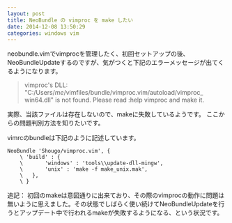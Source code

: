 ```yaml
---
layout: post
title: NeoBundle の vimproc を make したい
date: 2014-12-08 13:50:29
categories: windows vim
---
```

<p>neobundle.vimでvimprocを管理したく、初回セットアップの後、NeoBundleUpdateするのですが、気がつくと下記のエラーメッセージが出てくるようになります。</p>

<blockquote>
  <p>vimproc's DLL: "C:/Users/<em>me</em>/vimfiles/bundle/vimproc.vim/autoload/vimproc_
  win64.dll" is not found.  Please read :help vimproc and make it.</p>
</blockquote>

<p>実際、当該ファイルは存在しないので、makeに失敗しているようです。
ここからの問題判別方法を知りたいです。</p>

<p>vimrcのbundleは下記のように記述しています。</p>

<pre><code>NeoBundle 'Shougo/vimproc.vim', {
    \ 'build' : {
    \       'windows' : 'tools\\update-dll-mingw',
    \       'unix' : 'make -f make_unix.mak',
    \   },
    \ }
</code></pre>

<p>追記： 初回のmakeは意図通りに出来ており、その際のvimprocの動作に問題は無いように思えました。その状態でしばらく使い続けてNeoBundleUpdateを行うとアップデート中で行われるmakeが失敗するようになる、という状況です。</p>
